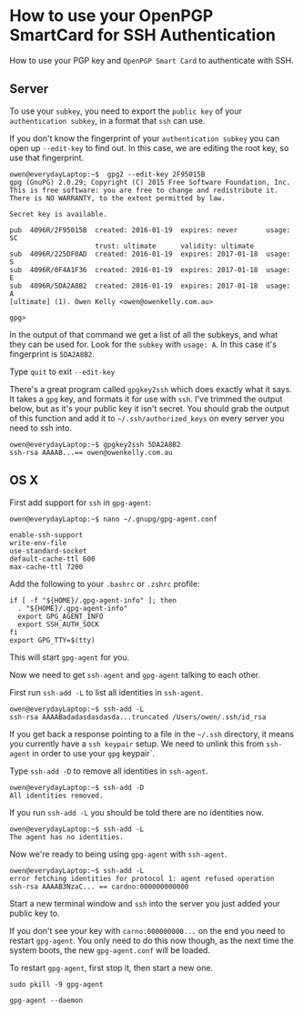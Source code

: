 # How to use your OpenPGP SmartCard for SSH Authentication

How to use your PGP key and `OpenPGP Smart Card` to authenticate with SSH.


## Server

To use your `subkey`, you need to export the `public key` of your `authentication subkey`, in a format that `ssh` can use.

If you don't know the fingerprint of your `authentication subkey` you can open up `--edit-key` to find out. In this case, we are editing the root key, so use that fingerprint.

    owen@everydayLaptop:~$  gpg2 --edit-key 2F95015B
    gpg (GnuPG) 2.0.29; Copyright (C) 2015 Free Software Foundation, Inc.
    This is free software: you are free to change and redistribute it.
    There is NO WARRANTY, to the extent permitted by law.

    Secret key is available.

    pub  4096R/2F95015B  created: 2016-01-19  expires: never       usage: SC
                         trust: ultimate      validity: ultimate
    sub  4096R/225DF0AD  created: 2016-01-19  expires: 2017-01-18  usage: S
    sub  4096R/0F4A1F36  created: 2016-01-19  expires: 2017-01-18  usage: E
    sub  4096R/5DA2A8B2  created: 2016-01-19  expires: 2017-01-18  usage: A
    [ultimate] (1). Owen Kelly <owen@owenkelly.com.au>

    gpg>

In the output of that command we get a list of all the subkeys, and what they can be used for.
Look for the `subkey` with `usage: A`. In this case it's fingerprint is `5DA2A8B2`.


Type `quit` to exit `--edit-key`

There's a great program called `gpgkey2ssh` which does exactly what it says. It takes a
`gpg` key, and formats it for use with `ssh`. I've trimmed the output below, but as it's
your public key it isn't secret. You should grab the output of this function and add
it to `~/.ssh/authorized_keys` on every server you need to ssh into.

    owen@everydayLaptop:~$ gpgkey2ssh 5DA2A8B2
    ssh-rsa AAAAB...== owen@owenkelly.com.au

## OS X

First add support for `ssh` in `gpg-agent`:

    owen@everydayLaptop:~$ nano ~/.gnupg/gpg-agent.conf

    enable-ssh-support
    write-env-file
    use-standard-socket
    default-cache-ttl 600
    max-cache-ttl 7200


Add the following to your `.bashrc` or `.zshrc` profile:

    if [ -f "${HOME}/.gpg-agent-info" ]; then
      . "${HOME}/.gpg-agent-info"
      export GPG_AGENT_INFO
      export SSH_AUTH_SOCK
    fi
    export GPG_TTY=$(tty)


This will start `gpg-agent` for you.

Now we need to get `ssh-agent` and `gpg-agent` talking to each other.

First run `ssh-add -L` to list all identities in `ssh-agent`.

    owen@everydayLaptop:~$ ssh-add -L
    ssh-rsa AAAABadadasdasdasda...truncated /Users/owen/.ssh/id_rsa

If you get back a response pointing to a file in the `~/.ssh` directory, it means you
currently have a `ssh keypair` setup. We need to unlink this from `ssh-agent` in order to
use your `gpg` keypair`.

Type `ssh-add -D` to remove all identities in `ssh-agent`.

    owen@everydayLaptop:~$ ssh-add -D
    All identities removed.


If you run `ssh-add -L` you should be told there are no identities now.

    owen@everydayLaptop:~$ ssh-add -L
    The agent has no identities.

Now we're ready to being using `gpg-agent` with `ssh-agent`.


    owen@everydayLaptop:~$ ssh-add -L
    error fetching identities for protocol 1: agent refused operation
    ssh-rsa AAAAB3NzaC... == cardno:000000000000


Start a new terminal window and `ssh` into the server you just added your public key to.

If you don't see your key with `carno:000000000...` on the end you need to restart `gpg-agent`. You only need to do
this now though, as the next time the system boots, the new `gpg-agent.conf` will be loaded.

To restart `gpg-agent`, first stop it, then start a new one.

    sudo pkill -9 gpg-agent

    gpg-agent --daemon
